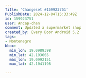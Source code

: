 ```yaml
---
Title: 'Changeset #159923751'
PublishDate: 2024-12-04T15:33:49Z
id: 159923751
user: Ancap-chan
comment: Updated a supermarket shop
created_by: Every Door Android 5.2
tags:
- Montenegro
bbox:
  min_lon: 19.0989398
  min_lat: 42.103665
  max_lon: 19.0992151
  max_lat: 42.1041198

---
```

